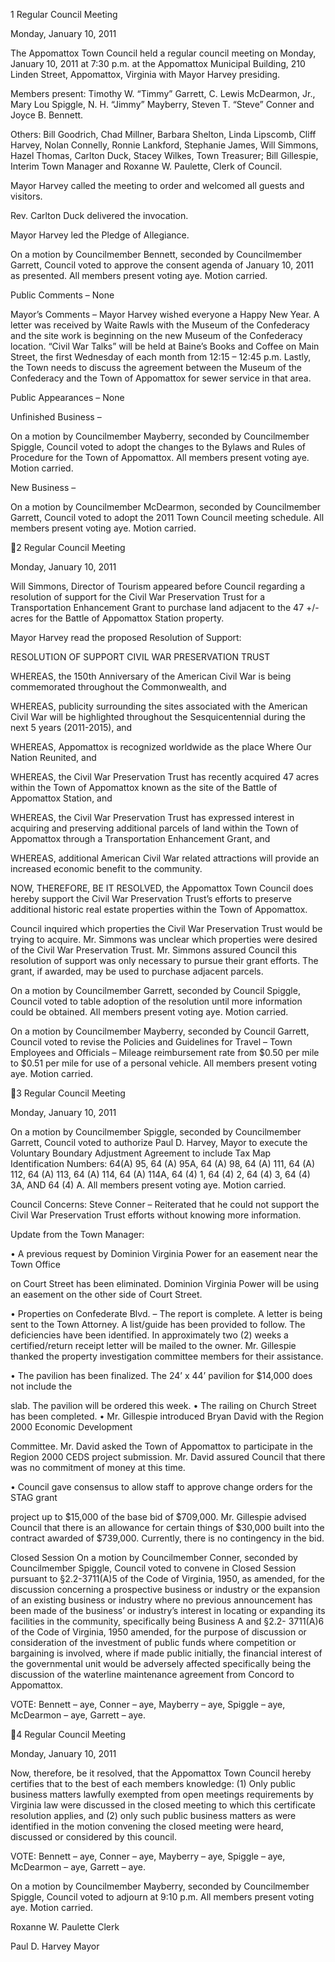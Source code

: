 1  Regular Council Meeting

Monday, January 10, 2011

The Appomattox Town Council held a regular council meeting on Monday, January 10, 2011 at
7:30 p.m. at the Appomattox Municipal Building, 210 Linden Street, Appomattox, Virginia with
Mayor Harvey presiding.

Members present:  Timothy W. “Timmy” Garrett, C. Lewis McDearmon, Jr., Mary Lou Spiggle,
N. H. “Jimmy” Mayberry, Steven T. “Steve” Conner and Joyce B. Bennett.

Others:  Bill Goodrich, Chad Millner, Barbara Shelton, Linda Lipscomb, Cliff Harvey, Nolan
Connelly, Ronnie Lankford, Stephanie James, Will Simmons, Hazel Thomas, Carlton Duck,
Stacey Wilkes, Town Treasurer; Bill Gillespie, Interim Town Manager and Roxanne W.
Paulette, Clerk of Council.

Mayor Harvey called the meeting to order and welcomed all guests and visitors.

Rev. Carlton Duck delivered the invocation.

Mayor Harvey led the Pledge of Allegiance.

On a motion by Councilmember Bennett, seconded by Councilmember Garrett, Council voted to
approve the consent agenda of January 10, 2011 as presented.  All members present voting aye.
Motion carried.

Public Comments – None

Mayor’s Comments – Mayor Harvey wished everyone a Happy New Year.  A letter was received
by Waite Rawls with the Museum of the Confederacy and the site work is beginning on the new
Museum of the Confederacy location.  “Civil War Talks” will be held at Baine’s Books and
Coffee on Main Street, the first Wednesday of each month from 12:15 – 12:45 p.m.  Lastly, the
Town needs to discuss the agreement between the Museum of the Confederacy and the Town of
Appomattox for sewer service in that area.

Public Appearances – None

Unfinished Business –

On a motion by Councilmember Mayberry, seconded by Councilmember Spiggle, Council voted
to adopt the changes to the Bylaws and Rules of Procedure for the Town of Appomattox.  All
members present voting aye.  Motion carried.

New Business –

On a motion by Councilmember McDearmon, seconded by Councilmember Garrett, Council
voted to adopt the 2011 Town Council meeting schedule.  All members present voting aye.
Motion carried.

2  Regular Council Meeting

Monday, January 10, 2011

Will Simmons, Director of Tourism appeared before Council regarding a resolution of support
for the Civil War Preservation Trust for a Transportation Enhancement Grant to purchase land
adjacent to the 47 +/- acres for the Battle of Appomattox Station property.

Mayor Harvey read the proposed Resolution of Support:

RESOLUTION OF SUPPORT
CIVIL WAR PRESERVATION TRUST

WHEREAS, the 150th Anniversary of the American Civil War is being commemorated throughout
the Commonwealth, and

WHEREAS, publicity surrounding the sites associated with the American Civil War will be
highlighted throughout the Sesquicentennial during the next 5 years (2011-2015), and

WHEREAS, Appomattox is recognized worldwide as the place Where Our Nation Reunited, and

WHEREAS, the Civil War Preservation Trust has recently acquired 47 acres within the Town of
Appomattox known as the site of the Battle of Appomattox Station, and

WHEREAS, the Civil War Preservation Trust has expressed interest in acquiring and preserving
additional parcels of land within the Town of Appomattox through a Transportation
Enhancement Grant, and

WHEREAS, additional American Civil War related attractions will provide an increased
economic benefit to the community.

NOW, THEREFORE, BE IT RESOLVED, the Appomattox Town Council does hereby support the
Civil War Preservation Trust’s efforts to preserve additional historic real estate properties
within the Town of Appomattox.

Council inquired which properties the Civil War Preservation Trust would be trying to acquire.
Mr. Simmons was unclear which properties were desired of the Civil War Preservation Trust.
Mr. Simmons assured Council this resolution of support was only necessary to pursue their grant
efforts.  The grant, if awarded, may be used to purchase adjacent parcels.

On a motion by Councilmember Garrett, seconded by Council Spiggle, Council voted to table
adoption of the resolution until more information could be obtained.  All members present voting
aye.  Motion carried.

On a motion by Councilmember Mayberry, seconded by Council Garrett, Council voted to revise
the Policies and Guidelines for Travel – Town Employees and Officials – Mileage
reimbursement rate from $0.50 per mile to $0.51 per mile for use of a personal vehicle.  All
members present voting aye.  Motion carried.

3  Regular Council Meeting

Monday, January 10, 2011

On a motion by Councilmember Spiggle, seconded by Councilmember Garrett, Council voted to
authorize Paul D. Harvey, Mayor to execute the Voluntary Boundary Adjustment Agreement to
include Tax Map Identification Numbers: 64(A) 95, 64 (A) 95A, 64 (A) 98, 64 (A) 111, 64 (A)
112, 64 (A) 113, 64 (A) 114, 64 (A) 114A, 64 (4) 1, 64 (4) 2, 64 (4) 3, 64 (4) 3A, AND 64  (4)
A.  All members present voting aye.  Motion carried.

Council Concerns:
Steve Conner – Reiterated that he could not support the Civil War Preservation Trust efforts
without knowing more information.

Update from the Town Manager:

•  A previous request by Dominion Virginia Power for an easement near the Town Office

on Court Street has been eliminated.  Dominion Virginia Power will be using an
easement on the other side of Court Street.

•  Properties on Confederate Blvd. – The report is complete.  A letter is being sent to the
Town Attorney.  A list/guide has been provided to follow.  The deficiencies have been
identified.  In approximately two (2) weeks a certified/return receipt letter will be mailed
to the owner.  Mr. Gillespie thanked the property investigation committee members for
their assistance.

•  The pavilion has been finalized.  The 24’ x 44’ pavilion for $14,000 does not include the

slab.  The pavilion will be ordered this week.
•  The railing on Church Street has been completed.
•  Mr. Gillespie introduced Bryan David with the Region 2000 Economic Development

Committee.  Mr. David asked the Town of Appomattox to participate in the Region 2000
CEDS project submission.  Mr. David assured Council that there was no commitment of
money at this time.

•  Council gave consensus to allow staff to approve change orders for the STAG grant

project up to $15,000 of the base bid of $709,000.  Mr. Gillespie advised Council that
there is an allowance for certain things of $30,000 built into the contract awarded of
$739,000.  Currently, there is no contingency in the bid.

Closed Session
On a motion by Councilmember Conner, seconded by Councilmember Spiggle, Council voted to
convene in Closed Session pursuant to §2.2-3711(A)5 of the Code of Virginia, 1950, as amended, for
the discussion concerning a prospective business or industry or the expansion of an existing business
or industry where no previous announcement has been made of the business’ or industry’s interest in
locating or expanding its facilities in the community, specifically being Business A and §2.2-
3711(A)6 of the Code of Virginia, 1950 amended, for the purpose of discussion or consideration of
the investment of public funds where competition or bargaining is involved, where if made public
initially, the financial interest of the governmental unit would be adversely affected specifically
being the discussion of the waterline maintenance agreement from Concord to Appomattox.

VOTE:  Bennett – aye, Conner – aye, Mayberry – aye, Spiggle – aye, McDearmon – aye,
Garrett – aye.

4  Regular Council Meeting

Monday, January 10, 2011

Now, therefore, be it resolved, that the Appomattox Town Council hereby certifies that to the
best of each members knowledge: (1) Only public business matters lawfully exempted from open
meetings requirements by Virginia law were discussed in the closed meeting to which this
certificate resolution applies, and (2) only such public business matters as were identified in the
motion convening the closed meeting were heard, discussed or considered by this council.

VOTE:  Bennett – aye, Conner – aye, Mayberry – aye, Spiggle – aye, McDearmon – aye,
Garrett – aye.

On a motion by Councilmember Mayberry, seconded by Councilmember Spiggle, Council voted
to adjourn at 9:10 p.m.  All members present voting aye.  Motion carried.

Roxanne W. Paulette
Clerk

Paul D. Harvey
Mayor

